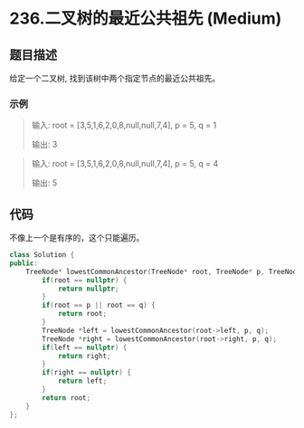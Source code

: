 # 236.二叉树的最近公共祖先 (Medium)

## 题目描述

给定一个二叉树, 找到该树中两个指定节点的最近公共祖先。

### 示例

> 输入: root = [3,5,1,6,2,0,8,null,null,7,4], p = 5, q = 1
> 
> 输出: 3

> 输入: root = [3,5,1,6,2,0,8,null,null,7,4], p = 5, q = 4
> 
> 输出: 5

## 代码

不像上一个是有序的，这个只能遍历。

```c++ tab="递归"
class Solution {
public:
    TreeNode* lowestCommonAncestor(TreeNode* root, TreeNode* p, TreeNode* q) {
        if(root == nullptr) {
            return nullptr;
        }
        if(root == p || root == q) {
            return root;
        }
        TreeNode *left = lowestCommonAncestor(root->left, p, q);
        TreeNode *right = lowestCommonAncestor(root->right, p, q);
        if(left == nullptr) {
            return right;
        }
        if(right == nullptr) {
            return left;
        }
        return root;
    }
};
```